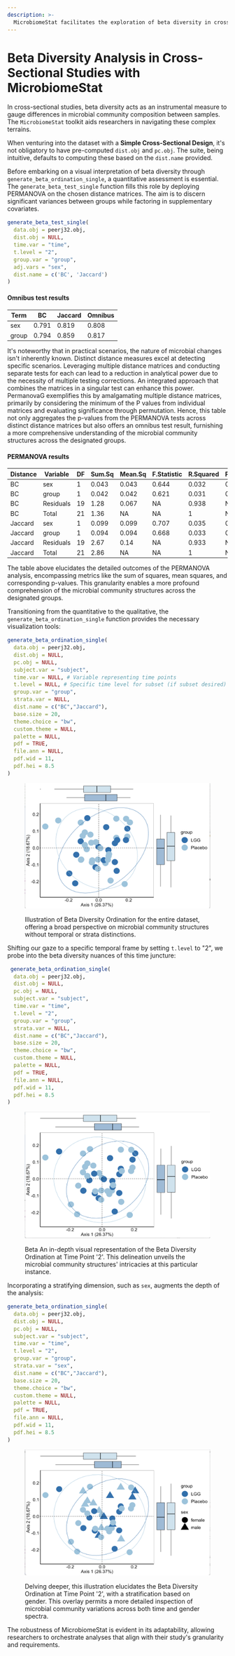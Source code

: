 ```yaml
---
description: >-
  MicrobiomeStat facilitates the exploration of beta diversity in cross-sectional microbiome studies by offering computational tools for distance calculation and dissimilarity visualization.
---
```


# Beta Diversity Analysis in Cross-Sectional Studies with MicrobiomeStat

In cross-sectional studies, beta diversity acts as an instrumental measure to gauge differences in microbial community composition between samples. The `MicrobiomeStat` toolkit aids researchers in navigating these complex terrains.

When venturing into the dataset with a **Simple Cross-Sectional Design**, it's not obligatory to have pre-computed `dist.obj` and `pc.obj`. The suite, being intuitive, defaults to computing these based on the `dist.name` provided.

Before embarking on a visual interpretation of beta diversity through `generate_beta_ordination_single`, a quantitative assessment is essential. The `generate_beta_test_single` function fills this role by deploying PERMANOVA on the chosen distance matrices. The aim is to discern significant variances between groups while factoring in supplementary covariates.

```r
generate_beta_test_single(
  data.obj = peerj32.obj,
  dist.obj = NULL,
  time.var = "time",
  t.level = "2",
  group.var = "group", 
  adj.vars = "sex",
  dist.name = c('BC', 'Jaccard') 
)
```

#### Omnibus test results

| Term  | BC    | Jaccard | Omnibus |
| ----- | ----- | ------- | ------- |
| sex   | 0.791 | 0.819   | 0.808   |
| group | 0.794 | 0.859   | 0.817   |

It's noteworthy that in practical scenarios, the nature of microbial changes isn't inherently known. Distinct distance measures excel at detecting specific scenarios. Leveraging multiple distance matrices and conducting separate tests for each can lead to a reduction in analytical power due to the necessity of multiple testing corrections. An integrated approach that combines the matrices in a singular test can enhance this power. PermanovaG exemplifies this by amalgamating multiple distance matrices, primarily by considering the minimum of the P values from individual matrices and evaluating significance through permutation. Hence, this table not only aggregates the p-values from the PERMANOVA tests across distinct distance matrices but also offers an omnibus test result, furnishing a more comprehensive understanding of the microbial community structures across the designated groups.

#### PERMANOVA results

| Distance | Variable   | DF | Sum.Sq | Mean.Sq | F.Statistic | R.Squared | P.Value |
|----------|------------|----|--------|---------|-------------|-----------|---------|
| BC       | sex        | 1  | 0.043  | 0.043   | 0.644       | 0.032     | 0.786   |
| BC       | group      | 1  | 0.042  | 0.042   | 0.621       | 0.031     | 0.782   |
| BC       | Residuals  | 19 | 1.28   | 0.067   | NA          | 0.938     | NA      |
| BC       | Total      | 21 | 1.36   | NA      | NA          | 1         | NA      |
| Jaccard  | sex        | 1  | 0.099  | 0.099   | 0.707       | 0.035     | 0.827   |
| Jaccard  | group      | 1  | 0.094  | 0.094   | 0.668       | 0.033     | 0.827   |
| Jaccard  | Residuals  | 19 | 2.67   | 0.14    | NA          | 0.933     | NA      |
| Jaccard  | Total      | 21 | 2.86   | NA      | NA          | 1         | NA      |

The table above elucidates the detailed outcomes of the PERMANOVA analysis, encompassing metrics like the sum of squares, mean squares, and corresponding p-values. This granularity enables a more profound comprehension of the microbial community structures across the designated groups.

Transitioning from the quantitative to the qualitative, the `generate_beta_ordination_single` function provides the necessary visualization tools:

```r
generate_beta_ordination_single(
  data.obj = peerj32.obj,
  dist.obj = NULL,
  pc.obj = NULL,
  subject.var = "subject",
  time.var = NULL, # Variable representing time points
  t.level = NULL, # Specific time level for subset (if subset desired)
  group.var = "group",
  strata.var = NULL,
  dist.name = c("BC","Jaccard"),
  base.size = 20,
  theme.choice = "bw",
  custom.theme = NULL,
  palette = NULL,
  pdf = TRUE,
  file.ann = NULL,
  pdf.wid = 11,
  pdf.hei = 8.5
)
```

<figure><img src="../.gitbook/assets/Screenshot 2023-06-11 at 20.20.28.png" alt=""><figcaption><p>Illustration of Beta Diversity Ordination for the entire dataset, offering a broad perspective on microbial community structures without temporal or strata distinctions.</p></figcaption></figure>

Shifting our gaze to a specific temporal frame by setting `t.level` to "2", we probe into the beta diversity nuances of this time juncture:

```r
 generate_beta_ordination_single(
  data.obj = peerj32.obj,
  dist.obj = NULL,
  pc.obj = NULL,
  subject.var = "subject",
  time.var = "time",
  t.level = "2",
  group.var = "group",
  strata.var = NULL,
  dist.name = c("BC","Jaccard"),
  base.size = 20,
  theme.choice = "bw",
  custom.theme = NULL,
  palette = NULL,
  pdf = TRUE,
  file.ann = NULL,
  pdf.wid = 11,
  pdf.hei = 8.5
)
```

<figure><img src="../.gitbook/assets/Screenshot 2023-06-11 at 20.21.25.png" alt=""><figcaption><p>Beta An in-depth visual representation of the Beta Diversity Ordination at Time Point '2'. This delineation unveils the microbial community structures' intricacies at this particular instance.</p></figcaption></figure>

Incorporating a stratifying dimension, such as `sex`, augments the depth of the analysis:

```r
generate_beta_ordination_single(
  data.obj = peerj32.obj,
  dist.obj = NULL,
  pc.obj = NULL,
  subject.var = "subject",
  time.var = "time",
  t.level = "2",
  group.var = "group",
  strata.var = "sex",
  dist.name = c("BC","Jaccard"),
  base.size = 20,
  theme.choice = "bw",
  custom.theme = NULL,
  palette = NULL,
  pdf = TRUE,
  file.ann = NULL,
  pdf.wid = 11,
  pdf.hei = 8.5
)
```

<figure><img src="../.gitbook/assets/Screenshot 2023-06-11 at 20.22.28.png" alt=""><figcaption><p>Delving deeper, this illustration elucidates the Beta Diversity Ordination at Time Point '2', with a stratification based on gender. This overlay permits a more detailed inspection of microbial community variations across both time and gender spectra.</p></figcaption></figure>

The robustness of MicrobiomeStat is evident in its adaptability, allowing researchers to orchestrate analyses that align with their study's granularity and requirements.&#x20;
